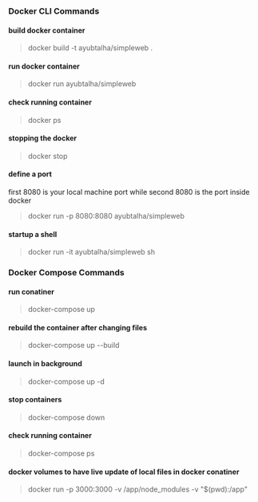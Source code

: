 ### Docker CLI Commands

#### build docker container

> docker build -t ayubtalha/simpleweb .

#### run docker container

> docker run ayubtalha/simpleweb

#### check running container

> docker ps

#### stopping the docker

> docker stop <container id>

#### define a port

first 8080 is your local machine port while second 8080 is the port inside docker

> docker run -p 8080:8080 ayubtalha/simpleweb

#### startup a shell

> docker run -it ayubtalha/simpleweb sh

### Docker Compose Commands

#### run conatiner

> docker-compose up

#### rebuild the container after changing files

> docker-compose up --build

#### launch in background

> docker-compose up -d

#### stop containers

> docker-compose down

#### check running container

> docker-compose ps

#### docker volumes to have live update of local files in docker conatiner

> docker run -p 3000:3000 -v /app/node_modules -v "$(pwd):/app" <container id>
